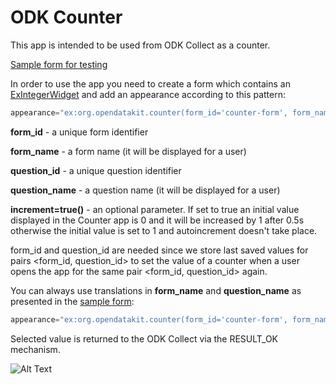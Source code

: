 # ODK Counter

This app is intended to be used from ODK Collect as a counter.

[Sample form for testing](https://github.com/opendatakit/counter/blob/master/counterForm.xml)

In order to use the app you need to create a form which contains an [ExIntegerWidget](https://github.com/opendatakit/collect/blob/master/collect_app/src/main/java/org/odk/collect/android/widgets/ExIntegerWidget.java) and add an appearance according to this pattern:

```java
appearance="ex:org.opendatakit.counter(form_id='counter-form', form_name='Counter Form', question_id='1', question_name='Counter 1', increment=true())"
```

**form_id** - a unique form identifier

**form_name** - a form name (it will be displayed for a user)

**question_id** - a unique question identifier

**question_name** - a question name (it will be displayed for a user)

**increment=true()** - an optional parameter. If set to true an initial value displayed in the Counter app is 0 and it will be increased by 1 after 0.5s otherwise the initial value is set to 1 and autoincrement doesn't take place.


form_id and question_id are needed since we store last saved values for pairs <form_id, question_id> to set the value of a counter when a user opens the app for the same pair <form_id, question_id> again.

You can always use translations in **form_name** and **question_name** as presented in the [sample form](https://github.com/opendatakit/counter/blob/master/counterForm.xml):
```java
appearance="ex:org.opendatakit.counter(form_id='counter-form', form_name=jr:itext('/data/form_name:label'), question_id='2', question_name=jr:itext('/data/Counter2:label'), increment=true())"
```

Selected value is returned to the ODK Collect via the RESULT_OK mechanism.

![Alt Text](https://github.com/opendatakit/counter/blob/master/counter.gif)

